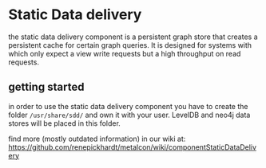 Static Data delivery
========
the static data delivery component is a persistent graph store that creates a persistent cache for certain graph queries. It is designed for systems with which only expect a view write requests but a high throughput on read requests.


## getting started
in order to use the static data delivery component you have to create the folder `/usr/share/sdd/` and own it with your user. LevelDB and neo4j data stores will be placed in this folder.


find more (mostly outdated information) in our wiki at: https://github.com/renepickhardt/metalcon/wiki/componentStaticDataDelivery

